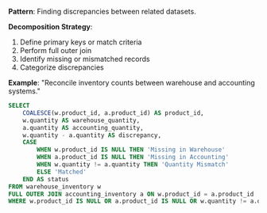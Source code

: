 **Pattern**: Finding discrepancies between related datasets.

**Decomposition Strategy**:

1. Define primary keys or match criteria
2. Perform full outer join
3. Identify missing or mismatched records
4. Categorize discrepancies

**Example**: "Reconcile inventory counts between warehouse and accounting systems."

```SQL
SELECT
    COALESCE(w.product_id, a.product_id) AS product_id,
    w.quantity AS warehouse_quantity,
    a.quantity AS accounting_quantity,
    w.quantity - a.quantity AS discrepancy,
    CASE
        WHEN w.product_id IS NULL THEN 'Missing in Warehouse'
        WHEN a.product_id IS NULL THEN 'Missing in Accounting'
        WHEN w.quantity != a.quantity THEN 'Quantity Mismatch'
        ELSE 'Matched'
    END AS status
FROM warehouse_inventory w
FULL OUTER JOIN accounting_inventory a ON w.product_id = a.product_id
WHERE w.product_id IS NULL OR a.product_id IS NULL OR w.quantity != a.quantity;
```